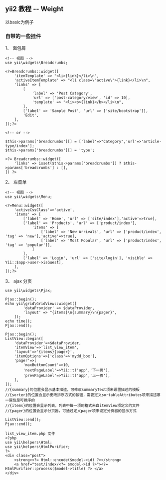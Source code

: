 ## yii2 教程 -- Weight

以basic为例子


### 自带的一些挂件

1、 面包屑
	
	<!-- 视图 -->
	use yii\widgets\Breadcrumbs;
	
	<?=Breadcrumbs::widget([
	    'itemTemplate' => "<li>{link}</li>\n",
	    'activeItemTemplate' => "<li class=\"active\">{link}</li>\n",
	    'links' => [
	        [
	            'label' => 'Post Category',
	            'url' => ['post-category/view', 'id' => 10],
	            'template' => "<li><b>{link}</b></li>\n", 
	        ],
	        ['label' => 'Sample Post', 'url' => ['site/bootstrap']],
	        'Edit',
	    ],
	]);?>

	<!-- or -->

	$this->params['breadcrumbs'][] = ['label'=>"Category",'url'=>'article-type/index'];
	$this->params['breadcrumbs'][] = 'type';

	<?= Breadcrumbs::widget([
	    'links' => isset($this->params['breadcrumbs']) ? $this->params['breadcrumbs'] : [],
	]) ?>

2、 左菜单

	<!-- 视图 -->
	use yii\widgets\Menu;

	<?=Menu::widget([
	    'activeCssClass'=>'active',
	    'items' => [
	        ['label' => 'Home', 'url' => ['site/index'],'active'=>true],
	        ['label' => 'Products', 'url' => ['product/index'], 
	            'items' => [
	                ['label' => 'New Arrivals', 'url' => ['product/index', 'tag' => 'new'],'active'=>true],
	                ['label' => 'Most Popular', 'url' => ['product/index', 'tag' => 'popular']],
	            ]
	        ],
	        ['label' => 'Login', 'url' => ['site/login'], 'visible' => Yii::$app->user->isGuest],
	    ],
	]);?>

3、 ajax 分页

	use yii\widgets\Pjax;

	Pjax::begin(); 
	echo yii\grid\GridView::widget([
	        'dataProvider' => $dataProvider,
	        'layout' => "{items}\n{summary}\n{pager}",
	    ]);
	echo time();
	Pjax::end();

	Pjax::begin(); 
	ListView::begin([
	    'dataProvider'=>$dataProvider,
	    'itemView'=>'list_view_item',
	    'layout'=>'{items}{pager}',
	    'itemOptions'=>['class'=>'mydd_box'],
	    'pager'=>[
	        'maxButtonCount'=>10,
	        'nextPageLabel'=>Yii::t('app','下一页'),
	        'prevPageLabel'=>Yii::t('app','上一页'),
	    ],
	]);
	//{summary}的位置会显示基本描述，可修改summaryText项来设置描述的模板
	//{sorter}的位置会显示更改排序方式的按钮，需要定义sortableAttributes项来描述哪一属性是可排序的
	//{items}的位置会显示列表，列表中每一项的格式来自itemView项定义的文件
	//{pager}的位置会显示分页器，可通过定义pager项来设定分页器的显示方式

	ListView::end();
	Pjax::end();

	list_view_item.php 文件
	<?php
	use yii\helpers\Html;  
	use yii\helpers\HtmlPurifier;  
	?>
	<div class="post">  
	    <strong><?= Html::encode($model->id) ?></strong>  
	    <a href="test/index/<?= $model->id ?>"><?= HtmlPurifier::process($model->title) ?> </a>     
	</div> 
